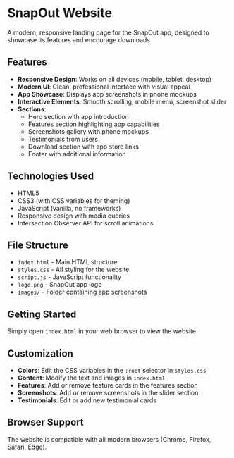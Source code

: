 # SnapOut Website

A modern, responsive landing page for the SnapOut app, designed to showcase its features and encourage downloads.

## Features

- **Responsive Design**: Works on all devices (mobile, tablet, desktop)
- **Modern UI**: Clean, professional interface with visual appeal
- **App Showcase**: Displays app screenshots in phone mockups
- **Interactive Elements**: Smooth scrolling, mobile menu, screenshot slider
- **Sections**:
  - Hero section with app introduction
  - Features section highlighting app capabilities
  - Screenshots gallery with phone mockups
  - Testimonials from users
  - Download section with app store links
  - Footer with additional information

## Technologies Used

- HTML5
- CSS3 (with CSS variables for theming)
- JavaScript (vanilla, no frameworks)
- Responsive design with media queries
- Intersection Observer API for scroll animations

## File Structure

- `index.html` - Main HTML structure
- `styles.css` - All styling for the website
- `script.js` - JavaScript functionality
- `logo.png` - SnapOut app logo
- `images/` - Folder containing app screenshots

## Getting Started

Simply open `index.html` in your web browser to view the website.

## Customization

- **Colors**: Edit the CSS variables in the `:root` selector in `styles.css`
- **Content**: Modify the text and images in `index.html`
- **Features**: Add or remove feature cards in the features section
- **Screenshots**: Add or remove screenshots in the slider section
- **Testimonials**: Edit or add new testimonial cards

## Browser Support

The website is compatible with all modern browsers (Chrome, Firefox, Safari, Edge). 